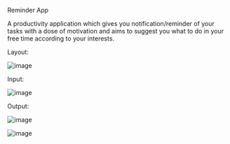 Reminder App

A productivity application which gives you notification/reminder of your tasks with a dose of motivation and aims to suggest you what to do in your free time according to your interests.


Layout:

![image](https://user-images.githubusercontent.com/118706951/224730753-e55067bf-5c1d-4cef-9dc4-7f5a912e40f8.png)

Input:

![image](https://user-images.githubusercontent.com/118706951/224731199-0c56c303-e684-4783-8130-4833afedddf8.png)

Output:

![image](https://user-images.githubusercontent.com/118706951/224731276-f2ff3b67-9fed-4e46-8081-0b4b2357d527.png)


![image](https://user-images.githubusercontent.com/118706951/224731319-ede8295e-1f9d-4ca2-aa3e-ad86c7152302.png)

